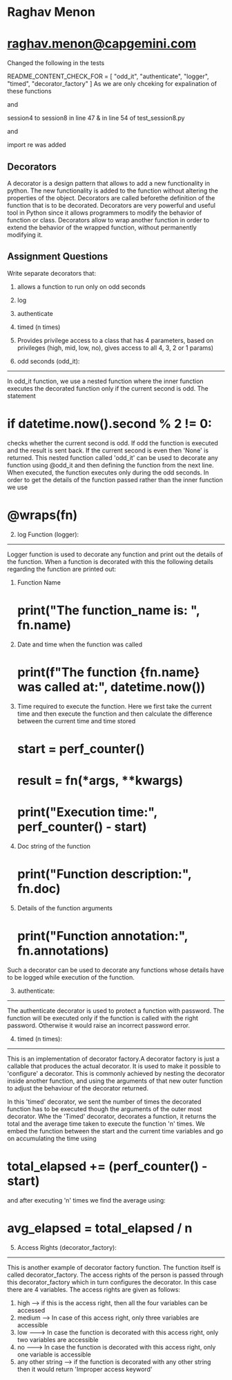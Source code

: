 # Raghav Menon
# raghav.menon@capgemini.com

Changed the following in the tests

README_CONTENT_CHECK_FOR = [
    "odd_it",
    "authenticate",
    "logger",
    "timed",
    "decorator_factory"
]
 As we are only chceking for expalination of these functions

and

session4 to session8 in line 47 & in line 54 of test_session8.py

and

import re was added

Decorators
-----------

A decorator is a design pattern that allows to add a new functionality in python. The new functionality is added to the function without altering the properties of the 
object. Decorators are called beforethe definition of the function that is to be decorated. Decorators are very powerful and useful tool in Python since it allows programmers 
to modify the behavior of function or class. Decorators allow to wrap another function in order to extend the behavior of the wrapped function, without permanently modifying it. 

Assignment Questions
---------------------

Write separate decorators that:
1. allows a function to run only on odd seconds
2. log
3. authenticate
4. timed (n times)
5. Provides privilege access to a class that has 4 parameters, based on privileges (high, mid, low, no), gives access to all 4, 3, 2 or 1 params)

1. odd seconds (odd_it):
------------------------
In odd_it function, we use a nested function where the inner function executes the decorated function only if the current second is odd. The statement

# if datetime.now().second % 2 != 0:

checks whether the current second is odd. If odd the function is executed and the result is sent back. If the current second is even then 'None' is returned.
This nested function called 'odd_it' can be used to decorate any function using @odd_it and then defining the function from the next line. When executed, the 
function executes only during the odd seconds. In order to get the details of the function passed rather than the inner function we use

# @wraps(fn)

2. log Function (logger):
-------------------------
Logger function is used to decorate any function and print out the details of the function. When a function is decorated with this the following details regarding
the function are printed out:
1. Function Name
    # print("The function_name is: ", fn.__name__)
2. Date and time when the function was called
    # print(f"The function {fn.__name__} was called at:", datetime.now())
3. Time required to execute the function. Here we first take the current time and then execute the function and then calculate the difference between the current 
   time and time stored
    # start = perf_counter()
    # result = fn(*args, **kwargs)
    # print("Execution time:", perf_counter() - start)
4. Doc string of the function
   # print("Function description:", fn.__doc__) 
5. Details of the function arguments
   # print("Function annotation:", fn.__annotations__)

Such a decorator can be used to decorate any functions whose details have to be logged while execution of the function.

3. authenticate:
----------------
The authenticate decorator is used to protect a function with password. The function will be executed only if the function is
called with the right password. Otherwise it would raise an incorrect password error.

4. timed (n times):
-------------------
This is an implementation of decorator factory.A decorator factory is just a callable that produces the actual decorator. 
It is used to make it possible to 'configure' a decorator. This is commonly achieved by nesting the decorator inside another function, 
and using the arguments of that new outer function to adjust the behaviour of the decorator returned.

In this 'timed' decorator, we sent the number of times the decorated function has to be executed though the arguments of the outer most
decorator. Whe the 'Timed' decorator, decorates a function, it returns the total and the average time taken to execute the function 'n'
times. We embed the function between the start and the current time variables and go on accumulating the time using

# total_elapsed += (perf_counter() - start)

and after executing 'n' times we find the average using:

# avg_elapsed = total_elapsed / n

5. Access Rights (decorator_factory):
-------------------------------------
This is another example of decorator factory function. The function itself is called decorator_factory. The access rights of the person is passed
through this decorator_factory which in turn configures the decorator. In this case there are 4 variables. The access rights are given as follows:

1. high --> if this is the access right, then all the four variables can be accessed
2. medium --> In case of this access right, only three variables are accessible 
3. low ---> In case the function is decorated with this access right, only two variables are accessible
4. no ---> In case the function is decorated with this access right, only one variable is accessible 
5. any other string --> if the function is decorated with any other string then it would return 'Improper access keyword'



